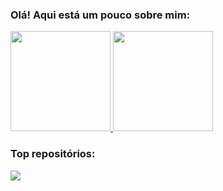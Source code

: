### Olá! Aqui está um pouco sobre mim:

<div>
  <a href="https://github.com/seu-usuario">
    <img height="160em" src="https://github-readme-stats.vercel.app/api?username=AngelLukee&show_icons=true&theme=omni&include_all_commits=true&count_private=true"/>
    <img height="160em" src="https://github-readme-stats.vercel.app/api/top-langs/?username=AngelLukee&layout=compact&langs_count=7&theme=omni"/>
  </a>
</div>

### Top repositórios:

<a href="https://github.com/seu-usuario/o-caralho-ai">
  <img align="center" src="https://github-readme-stats.vercel.app/api/pin/?username=AngelLukee&repo=o-caralho-ai&theme=omni" />
</a>

